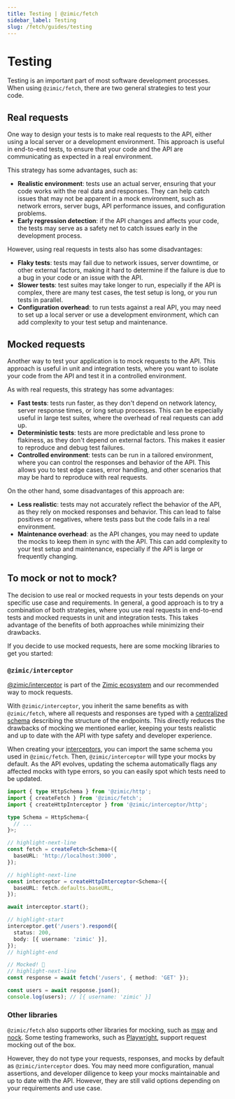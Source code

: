 ```yaml
---
title: Testing | @zimic/fetch
sidebar_label: Testing
slug: /fetch/guides/testing
---
```


# Testing

Testing is an important part of most software development processes. When using `@zimic/fetch`, there are two general
strategies to test your code.

## Real requests

One way to design your tests is to make real requests to the API, either using a local server or a development
environment. This approach is useful in end-to-end tests, to ensure that your code and the API are communicating as
expected in a real environment.

This strategy has some advantages, such as:

- **Realistic environment**: tests use an actual server, ensuring that your code works with the real data and responses.
  They can help catch issues that may not be apparent in a mock environment, such as network errors, server bugs, API
  performance issues, and configuration problems.
- **Early regression detection**: if the API changes and affects your code, the tests may serve as a safety net to catch
  issues early in the development process.

However, using real requests in tests also has some disadvantages:

- **Flaky tests**: tests may fail due to network issues, server downtime, or other external factors, making it hard to
  determine if the failure is due to a bug in your code or an issue with the API.
- **Slower tests**: test suites may take longer to run, especially if the API is complex, there are many test cases, the
  test setup is long, or you run tests in parallel.
- **Configuration overhead**: to run tests against a real API, you may need to set up a local server or use a
  development environment, which can add complexity to your test setup and maintenance.

## Mocked requests

Another way to test your application is to mock requests to the API. This approach is useful in unit and integration
tests, where you want to isolate your code from the API and test it in a controlled environment.

As with real requests, this strategy has some advantages:

- **Fast tests**: tests run faster, as they don't depend on network latency, server response times, or long setup
  processes. This can be especially useful in large test suites, where the overhead of real requests can add up.
- **Deterministic tests**: tests are more predictable and less prone to flakiness, as they don't depend on external
  factors. This makes it easier to reproduce and debug test failures.
- **Controlled environment**: tests can be run in a tailored environment, where you can control the responses and
  behavior of the API. This allows you to test edge cases, error handling, and other scenarios that may be hard to
  reproduce with real requests.

On the other hand, some disadvantages of this approach are:

- **Less realistic**: tests may not accurately reflect the behavior of the API, as they rely on mocked responses and
  behavior. This can lead to false positives or negatives, where tests pass but the code fails in a real environment.
- **Maintenance overhead**: as the API changes, you may need to update the mocks to keep them in sync with the API. This
  can add complexity to your test setup and maintenance, especially if the API is large or frequently changing.

## To mock or not to mock?

The decision to use real or mocked requests in your tests depends on your specific use case and requirements. In
general, a good approach is to try a combination of both strategies, where you use real requests in end-to-end tests and
mocked requests in unit and integration tests. This takes advantage of the benefits of both approaches while minimizing
their drawbacks.

If you decide to use mocked requests, here are some mocking libraries to get you started:

### `@zimic/interceptor`

[@zimic/interceptor](/docs/zimic-interceptor/1-index.md) is part of the
[Zimic ecosystem](/docs/zimic/1-index/index.md#ecosystem) and our recommended way to mock requests.

With `@zimic/interceptor`, you inherit the same benefits as with `@zimic/fetch`, where all requests and responses are
typed with a [centralized schema](/docs/zimic-http/guides/1-http-schemas.md) describing the structure of the endpoints.
This directly reduces the drawbacks of mocking we mentioned earlier, keeping your tests realistic and up to date with
the API with type safety and developer experience.

When creating your [interceptors](/docs/zimic-interceptor/2-getting-started.mdx#your-first-http-interceptor), you can
import the same schema you used in `@zimic/fetch`. Then, `@zimic/interceptor` will type your mocks by default. As the
API evolves, updating the schema automatically flags any affected mocks with type errors, so you can easily spot which
tests need to be updated.

```ts
import { type HttpSchema } from '@zimic/http';
import { createFetch } from '@zimic/fetch';
import { createHttpInterceptor } from '@zimic/interceptor/http';

type Schema = HttpSchema<{
  // ...
}>;

// highlight-next-line
const fetch = createFetch<Schema>({
  baseURL: 'http://localhost:3000',
});

// highlight-next-line
const interceptor = createHttpInterceptor<Schema>({
  baseURL: fetch.defaults.baseURL,
});

await interceptor.start();

// highlight-start
interceptor.get('/users').respond({
  status: 200,
  body: [{ username: 'zimic' }],
});
// highlight-end

// Mocked! 🎉
// highlight-next-line
const response = await fetch('/users', { method: 'GET' });

const users = await response.json();
console.log(users); // [{ username: 'zimic' }]
```

### Other libraries

`@zimic/fetch` also supports other libraries for mocking, such as [msw](https://www.npmjs.com/package/msw) and
[nock](https://www.npmjs.com/package/nock). Some testing frameworks, such as
[Playwright](https://playwright.dev/docs/api/class-page#page-route), support request mocking out of the box.

However, they do not type your requests, responses, and mocks by default as `@zimic/interceptor` does. You may need more
configuration, manual assertions, and developer diligence to keep your mocks maintainable and up to date with the API.
However, they are still valid options depending on your requirements and use case.
